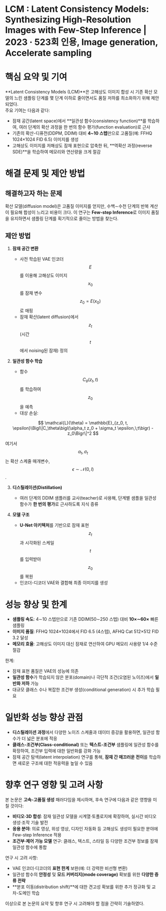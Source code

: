 # LCM : Latent Consistency Models: Synthesizing High-Resolution Images with Few-Step Inference | 2023 · 523회 인용, Image generation, Accelerate sampling

# 핵심 요약 및 기여

**Latent Consistency Models (LCM)**은 고해상도 이미지 합성 시 기존 확산 모델의 느린 샘플링 단계를 몇 단계 이하로 줄이면서도 품질 저하를 최소화하기 위해 제안되었다.  
주요 기여는 다음과 같다:  
- 잠재 공간(latent space)에서 **일관성 함수(consistency function)**를 학습하여, 여러 단계의 확산 과정을 한 번의 함수 평가(function evaluation)로 근사  
- 기존의 확산-디퓨전(DDPM, DDIM) 대비 **4~10 스텝**만으로 고품질(예: FFHQ 1024×1024 FID 6.5) 이미지를 생성  
- 고해상도 이미지를 저해상도 잠재 표현으로 압축한 뒤, **역확산 과정(reverse SDE)**을 학습하여 메모리와 연산량을 크게 절감  

# 해결 문제 및 제안 방법

## 해결하고자 하는 문제  
확산 모델(diffusion model)은 고품질 이미지를 얻지만, 수백∼수천 단계의 반복 계산이 필요해 합성이 느리고 비용이 크다. 이 연구는 **Few-step Inference**로 이미지 품질을 유지하면서 샘플링 단계를 획기적으로 줄이는 방법을 찾는다.

## 제안 방법  
1. **잠재 공간 변환**  
   - 사전 학습된 VAE 인코더 $$E$$를 이용해 고해상도 이미지 $$x_0$$를 잠재 변수 $$z_0 = E(x_0)$$로 매핑  
   - 잠재 확산(latent diffusion)에서 $$z_t$$ (시간 $$t$$에서 noising된 잠재) 정의  

2. **일관성 함수 학습**  
   - 함수 $$C_\theta(z_t, t)$$를 학습하여 $$z_0$$을 예측  
   - 대상 손실:

$$
       \mathcal{L}(\theta) = \mathbb{E}_{z_0, t, \epsilon}\Bigl\|C_\theta\bigl(\alpha_t z_0 + \sigma_t \epsilon,\;t\bigr) - z_0\Bigr\|^2
     $$
    
  여기서 $$\alpha_t,\sigma_t$$는 확산 스케줄 매개변수, $$\epsilon\sim\mathcal{N}(0,I)$$.

3. **디스틸레이션(Distillation)**  
   - 여러 단계의 DDIM 샘플러를 교사(teacher)로 사용해, 단계별 샘플을 일관성 함수가 **한 번의 평가**로 근사하도록 지식 증류  

4. **모델 구조**  
   - **U-Net 아키텍처**를 기반으로 잠재 표현 $$z_t$$과 시각화된 스케일 $$t$$를 입력받아 $$z_0$$를 복원  
   - 인코더-디코더 VAE와 결합해 최종 이미지를 생성  

# 성능 향상 및 한계

- **샘플링 속도**: 4∼10 스텝만으로 기존 DDIM(50∼250 스텝) 대비 **10×∼60×** 빠른 샘플링  
- **이미지 품질**: FFHQ 1024×1024에서 FID 6.5 (4스텝), AFHQ Cat 512×512 FID 3.2 달성  
- **메모리 효율**: 고해상도 이미지 대신 잠재로 연산하여 GPU 메모리 사용량 1/4 수준 절감  

한계:  
- 잠재 표현 품질은 VAE의 성능에 의존  
- **일관성 함수**가 학습되지 않은 분포(domain)나 극단적 조건(오염된 노이즈)에서 **일반화 저하** 가능  
- 대규모 클래스 수나 복잡한 조건부 생성(conditional generation) 시 추가 학습 필요

# 일반화 성능 향상 관점

- **디스틸레이션 과정**에서 다양한 노이즈 스케줄과 데이터 증강을 활용하면, 일관성 함수가 더 넓은 분포에 적응  
- **클래스-조건부(Class-conditional)** 또는 **텍스트-조건부** 샘플링에 일관성 함수를 확장하여, 조건부 입력에 대한 일반화를 강화 가능  
- 잠재 공간 탐색(latent interpolation) 연구를 통해, **잠재 간 매끄러운 전이**를 학습하면 새로운 구조에 대한 적응력을 높일 수 있음  

# 향후 연구 영향 및 고려 사항

본 논문은 **고속-고품질 생성** 패러다임을 제시하며, 후속 연구에 다음과 같은 영향을 미칠 것이다:  
- **비디오·3D 합성**: 잠재 일관성 모델을 시계열·토폴로지에 확장하여, 실시간 비디오 생성·조작 기술 발전  
- **응용 분야**: 의료 영상, 위성 영상, 디자인 자동화 등 고해상도 생성이 필요한 분야에 Few-step Inference 적용  
- **조건부·제어 가능 모델** 연구: 클래스, 텍스트, 스타일 등 다양한 조건부 정보를 잠재 일관성 함수에 통합  

연구 시 고려 사항:  
- VAE 인코더·디코더의 **표현 한계** 보완(예: 더 강력한 비선형 변환)  
- 일관성 함수의 **안정성** 및 **모드 커버리지(mode coverage)** 확보를 위한 **다양한 증류 전략**  
- **분포 이동(distribution shift)**에 대한 견고성 확보를 위한 추가 정규화 및 교차-도메인 학습  

이상으로 본 논문의 요약 및 향후 연구 시 고려해야 할 점을 간략히 기술하였다.
